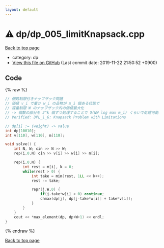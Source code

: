 ```yaml
---
layout: default
---
```


<!-- mathjax config similar to math.stackexchange -->
<script type="text/javascript" async
  src="https://cdnjs.cloudflare.com/ajax/libs/mathjax/2.7.5/MathJax.js?config=TeX-MML-AM_CHTML">
</script>
<script type="text/x-mathjax-config">
  MathJax.Hub.Config({
    TeX: { equationNumbers: { autoNumber: "AMS" }},
    tex2jax: {
      inlineMath: [ ['$','$'] ],
      processEscapes: true
    },
    "HTML-CSS": { matchFontHeight: false },
    displayAlign: "left",
    displayIndent: "2em"
  });
</script>

<script type="text/javascript" src="https://cdnjs.cloudflare.com/ajax/libs/jquery/3.4.1/jquery.min.js"></script>
<script src="https://cdn.jsdelivr.net/npm/jquery-balloon-js@1.1.2/jquery.balloon.min.js" integrity="sha256-ZEYs9VrgAeNuPvs15E39OsyOJaIkXEEt10fzxJ20+2I=" crossorigin="anonymous"></script>
<script type="text/javascript" src="../../assets/js/copy-button.js"></script>
<link rel="stylesheet" href="../../assets/css/copy-button.css" />


# :warning: dp/dp_005_limitKnapsack.cpp
<a href="../../index.html">Back to top page</a>

* category: dp
* <a href="{{ site.github.repository_url }}/blob/master/dp/dp_005_limitKnapsack.cpp">View this file on GitHub</a> (Last commit date: 2019-11-22 21:50:52 +0900)




## Code
{% raw %}
```cpp
// 個数制限付きナップザック問題
// 価値 v_i で重さ w_i の品物が m_i 個ある状態で
// 容量制限 W のナップザック内の価値最大化
// -> 個数の部分を 2^k 個ずつ処理することで O(NW log max m_i) くらいで処理可能
// Verified: DPL_1_G: Knapsack Problem with Limitations

// dp[i] := (weight) -> value
int dp[10010];
int v[110], w[110], m[110];

void solve() {
    int N, W; cin >> N >> W;
    rep(i,0,N) cin >> v[i] >> w[i] >> m[i];

    rep(i,0,N) {
        int rest = m[i], k = 0;
        while(rest > 0) {
            int take = min(rest, 1LL << k++);
            rest -= take;

            repr(j,W,0) {
                if(j-take*w[i] < 0) continue;
                chmax(dp[j], dp[j-take*w[i]] + take*v[i]);
            }
        }
    }
    cout << *max_element(dp, dp+W+1) << endl;
}
```
{% endraw %}

<a href="../../index.html">Back to top page</a>

